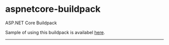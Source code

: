 # aspnetcore-buildpack

ASP.NET Core Buildpack

Sample of using this buildpack is availabel [here][1].

---

[1]: https://github.com/zhongzf/aspnetcore-demo
